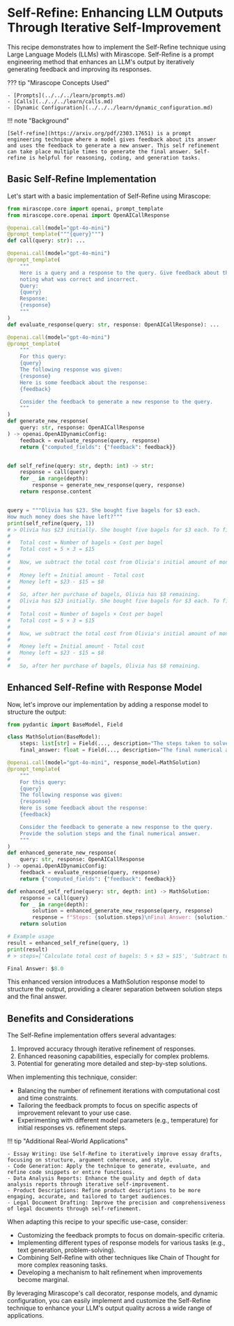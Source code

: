 # Self-Refine: Enhancing LLM Outputs Through Iterative Self-Improvement

This recipe demonstrates how to implement the Self-Refine technique using Large Language Models (LLMs) with Mirascope. Self-Refine is a prompt engineering method that enhances an LLM's output by iteratively generating feedback and improving its responses.

??? tip "Mirascope Concepts Used"

    - [Prompts](../../../learn/prompts.md)
    - [Calls](../../../learn/calls.md)
    - [Dynamic Configuration](../../../learn/dynamic_configuration.md)

!!! note "Background"

    [Self-refine](https://arxiv.org/pdf/2303.17651) is a prompt engineering technique where a model gives feedback about its answer and uses the feedback to generate a new answer. This self refinement can take place multiple times to generate the final answer. Self-refine is helpful for reasoning, coding, and generation tasks.

## Basic Self-Refine Implementation

Let's start with a basic implementation of Self-Refine using Mirascope:

```python
from mirascope.core import openai, prompt_template
from mirascope.core.openai import OpenAICallResponse

@openai.call(model="gpt-4o-mini")
@prompt_template("""{query}""")
def call(query: str): ...

@openai.call(model="gpt-4o-mini")
@prompt_template(
    """
    Here is a query and a response to the query. Give feedback about the answer,
    noting what was correct and incorrect.
    Query:
    {query}
    Response:
    {response}
    """
)
def evaluate_response(query: str, response: OpenAICallResponse): ...

@openai.call(model="gpt-4o-mini")
@prompt_template(
    """
    For this query:
    {query}
    The following response was given:
    {response}
    Here is some feedback about the response:
    {feedback}

    Consider the feedback to generate a new response to the query.
    """
)
def generate_new_response(
    query: str, response: OpenAICallResponse
) -> openai.OpenAIDynamicConfig:
    feedback = evaluate_response(query, response)
    return {"computed_fields": {"feedback": feedback}}


def self_refine(query: str, depth: int) -> str:
    response = call(query)
    for _ in range(depth):
        response = generate_new_response(query, response)
    return response.content


query = """Olivia has $23. She bought five bagels for $3 each.
How much money does she have left?"""
print(self_refine(query, 1))
# > Olivia has $23 initially. She bought five bagels for $3 each. To find out how much she spent in total, we calculate:
#   
#   Total cost = Number of bagels × Cost per bagel
#   Total cost = 5 × 3 = $15
#   
#   Now, we subtract the total cost from Olivia's initial amount of money to determine how much she has left:
#   
#   Money left = Initial amount - Total cost
#   Money left = $23 - $15 = $8
#   
#   So, after her purchase of bagels, Olivia has $8 remaining.
#   Olivia has $23 initially. She bought five bagels for $3 each. To find out how much she spent in total, we calculate:
#   
#   Total cost = Number of bagels × Cost per bagel
#   Total cost = 5 × 3 = $15
#   
#   Now, we subtract the total cost from Olivia's initial amount of money to determine how much she has left:
#   
#   Money left = Initial amount - Total cost
#   Money left = $23 - $15 = $8
#   
#   So, after her purchase of bagels, Olivia has $8 remaining.
```

## Enhanced Self-Refine with Response Model

Now, let's improve our implementation by adding a response model to structure the output:

```python
from pydantic import BaseModel, Field

class MathSolution(BaseModel):
    steps: list[str] = Field(..., description="The steps taken to solve the problem")
    final_answer: float = Field(..., description="The final numerical answer")

@openai.call(model="gpt-4o-mini", response_model=MathSolution)
@prompt_template(
    """
    For this query:
    {query}
    The following response was given:
    {response}
    Here is some feedback about the response:
    {feedback}

    Consider the feedback to generate a new response to the query.
    Provide the solution steps and the final numerical answer.
    """
)
def enhanced_generate_new_response(
    query: str, response: OpenAICallResponse
) -> openai.OpenAIDynamicConfig:
    feedback = evaluate_response(query, response)
    return {"computed_fields": {"feedback": feedback}}

def enhanced_self_refine(query: str, depth: int) -> MathSolution:
    response = call(query)
    for _ in range(depth):
        solution = enhanced_generate_new_response(query, response)
        response = f"Steps: {solution.steps}\nFinal Answer: {solution.final_answer}"
    return solution

# Example usage
result = enhanced_self_refine(query, 1)
print(result)
# > steps=['Calculate total cost of bagels: 5 × $3 = $15', 'Subtract total cost from initial amount: $23 - $15 = $8'], final_answer=8.0

Final Answer: $8.0
```

This enhanced version introduces a MathSolution response model to structure the output, providing a clearer separation between solution steps and the final answer.

## Benefits and Considerations

The Self-Refine implementation offers several advantages:

1. Improved accuracy through iterative refinement of responses.
2. Enhanced reasoning capabilities, especially for complex problems.
3. Potential for generating more detailed and step-by-step solutions.

When implementing this technique, consider:

- Balancing the number of refinement iterations with computational cost and time constraints.
- Tailoring the feedback prompts to focus on specific aspects of improvement relevant to your use case.
- Experimenting with different model parameters (e.g., temperature) for initial responses vs. refinement steps.

!!! tip "Additional Real-World Applications"

    - Essay Writing: Use Self-Refine to iteratively improve essay drafts, focusing on structure, argument coherence, and style.
    - Code Generation: Apply the technique to generate, evaluate, and refine code snippets or entire functions.
    - Data Analysis Reports: Enhance the quality and depth of data analysis reports through iterative self-improvement.
    - Product Descriptions: Refine product descriptions to be more engaging, accurate, and tailored to target audiences.
    - Legal Document Drafting: Improve the precision and comprehensiveness of legal documents through self-refinement.

When adapting this recipe to your specific use-case, consider:

- Customizing the feedback prompts to focus on domain-specific criteria.
- Implementing different types of response models for various tasks (e.g., text generation, problem-solving).
- Combining Self-Refine with other techniques like Chain of Thought for more complex reasoning tasks.
- Developing a mechanism to halt refinement when improvements become marginal.

By leveraging Mirascope's call decorator, response models, and dynamic configuration, you can easily implement and customize the Self-Refine technique to enhance your LLM's output quality across a wide range of applications.
